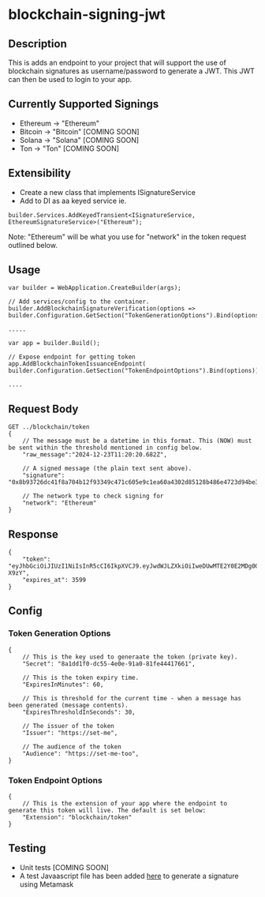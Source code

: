 # blockchain-signing-jwt

## Description

This is adds an endpoint to your project that will support the use of blockchain signatures as username/password to generate a JWT. This JWT can then be used to login to your app.

## Currently Supported Signings

- Ethereum -> "Ethereum"
- Bitcoin -> "Bitcoin" [COMING SOON]
- Solana -> "Solana" [COMING SOON]
- Ton -> "Ton" [COMING SOON]

## Extensibility

- Create a new class that implements ISignatureService
- Add to DI as aa keyed service ie.
```
builder.Services.AddKeyedTransient<ISignatureService, EthereumSignatureService>("Ethereum");
```

Note: "Ethereum" will be what you use for "network" in the token request outlined below.

## Usage

```
var builder = WebApplication.CreateBuilder(args);

// Add services/config to the container.
builder.AddBlockchainSignatureVerification(options => builder.Configuration.GetSection("TokenGenerationOptions").Bind(options));

.....
```

```
var app = builder.Build();

// Expose endpoint for getting token
app.AddBlockchainTokenIssuanceEndpoint( builder.Configuration.GetSection("TokenEndpointOptions").Bind(options));

....
```

## Request Body

```
GET ../blockchain/token
{
    // The message must be a datetime in this format. This (NOW) must be sent within the threshold mentioned in config below. 
    "raw_message":"2024-12-23T11:20:20.682Z",

    // A signed message (the plain text sent above). 
    "signature": "0x8b93726dc41f8a704b12f93349c471c605e9c1ea60a4302d85128b486e4723d94be330bc6b0238cf246e6ebfe7e95c532bf4b461ad424900b110f87f952a89c81c",

    // The network type to check signing for
    "network": "Ethereum"
}
```

## Response

```
{
    "token": "eyJhbGciOiJIUzI1NiIsInR5cCI6IkpXVCJ9.eyJwdWJLZXkiOiIweDUwMTE2Y0E2MDg0OUNCZmMxRDMwYjUwZEVkOGIyZGJCMThEMjFBRkEiLCJuYmYiOjE3MzQ5NTI4MzcsImV4cCI6MTczNDk1NjQzNywiaWF0IjoxNzM0OTUyODM3LCJpc3MiOiJodHRwczovL3NldC1tZSIsImF1ZCI6Imh0dHBzOi8vc2V0LW1lLXRvbyJ9.RNiEdAtaZYRzOUkifLc8nCAUZEGJskwrQLVwFx-X9zY",
    "expires_at": 3599
}
```

## Config

### Token Generation Options
```
{
    // This is the key used to generaate the token (private key).
    "Secret": "8a1dd1f0-dc55-4e0e-91a0-81fe44417661",

    // This is the token expiry time. 
    "ExpiresInMinutes": 60,

    // This is threshold for the current time - when a message has been generated (message contents).
    "ExpiresThresholdInSeconds": 30,

    // The issuer of the token
    "Issuer": "https://set-me",

    // The audience of the token
    "Audience": "https://set-me-too",
}
```

### Token Endpoint Options
```
{
    // This is the extension of your app where the endpoint to generate this token will live. The default is set below:
    "Extension": "blockchain/token"
}
```

## Testing

- Unit tests [COMING SOON]
- A test Javaascript file has been added [here](https://github.com/mshrm-studio/blockchain-signing-jwt/blob/main/Blockchain.Signing.Auth/Blockchain.Signing.Auth/JS/get-signature.js) to generate a signature using Metamask
